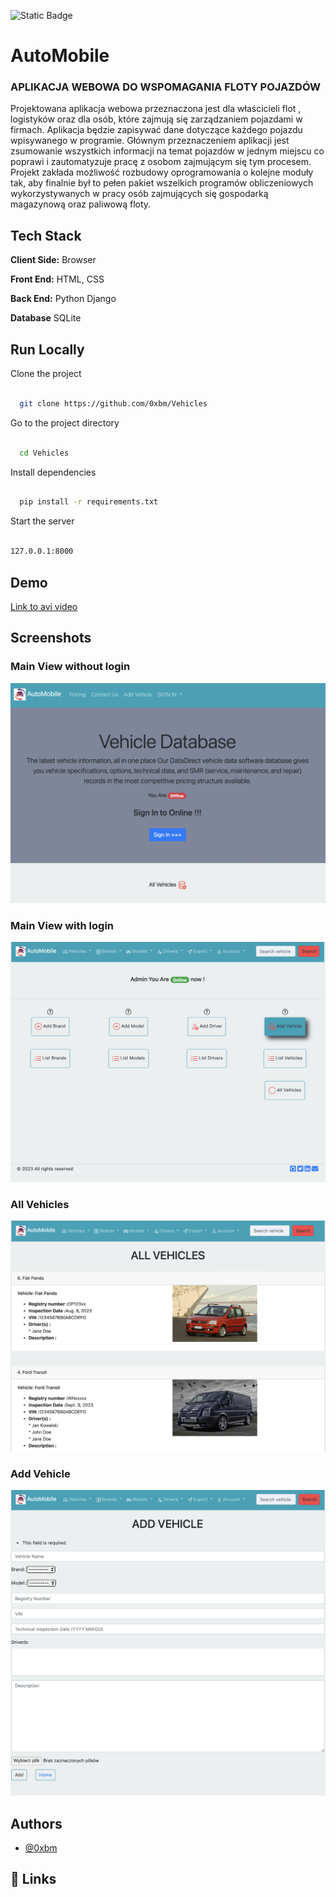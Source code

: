  

![Static Badge](https://img.shields.io/badge/build-passing-brightgreen)

 

 

# AutoMobile

 

### APLIKACJA WEBOWA DO WSPOMAGANIA FLOTY POJAZDÓW

 

Projektowana aplikacja webowa przeznaczona jest dla właścicieli flot , logistyków oraz dla osób, które zajmują się zarządzaniem pojazdami w firmach. Aplikacja będzie zapisywać dane dotyczące każdego pojazdu wpisywanego w programie. Głównym przeznaczeniem aplikacji jest zsumowanie wszystkich informacji na temat pojazdów w jednym miejscu co poprawi i zautomatyzuje pracę z osobom zajmującym się tym procesem. Projekt zakłada możliwość rozbudowy oprogramowania o kolejne moduły tak, aby finalnie był to pełen pakiet wszelkich programów obliczeniowych wykorzystywanych w pracy osób zajmujących się gospodarką magazynową oraz paliwową floty.

 

 

## Tech Stack

 

**Client Side:** Browser

 

**Front End:** HTML, CSS

 

**Back End:** Python Django

 

**Database** SQLite

 

 

## Run Locally

 

Clone the project

 

```bash

  git clone https://github.com/0xbm/Vehicles

```

 

Go to the project directory

 

```bash

  cd Vehicles

```

 

Install dependencies

 

```bash

  pip install -r requirements.txt

```

 

Start the server

 

```bash

127.0.0.1:8000

```

 

 

## Demo

 

[Link to avi video](https://files.fm/u/qgvyzfkp3)
 

 

## Screenshots

 
### Main View without login
![Main View](https://raw.githubusercontent.com/0xbm/Vehicles/main/docs/img/main.png)
### Main View with login
 ![Main View /w login](https://raw.githubusercontent.com/0xbm/Vehicles/main/docs/img/1.png)
### All Vehicles
 ![All Vehciles](https://raw.githubusercontent.com/0xbm/Vehicles/main/docs/img/2.png)
### Add Vehicle
 ![Add Vehcile](https://raw.githubusercontent.com/0xbm/Vehicles/main/docs/img/3.png)


 

## Authors

 

- [@0xbm](https://www.github.com/0xbm)

 

 

## 🔗 Links


